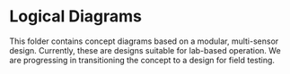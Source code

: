 # Logical Diagrams
This folder contains concept diagrams based on a modular, multi-sensor design. Currently, these are designs suitable for lab-based operation. We are progressing in transitioning the concept to a design for field testing.
